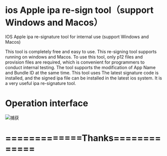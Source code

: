 # ios Apple ipa re-sign tool（support Windows and Macos）
IOS Apple ipa re-signature tool for internal use (support Windows and Macos)

This tool is completely free and easy to use. This re-signing tool supports running on windows and Macos. To use this tool, only p12 files and provision files are required, which is convenient for programmers to conduct internal testing. The tool supports the modification of App Name and Bundle ID at the same time. This tool uses The latest signature code is installed, and the signed ipa file can be installed in the latest ios system. It is a very useful ipa re-signature tool.
# Operation interface
![捕获](https://user-images.githubusercontent.com/117192490/199538821-cbf11ddb-f040-471c-b1a5-aa2a15ea7e36.JPG)
#   =============Thanks=============
